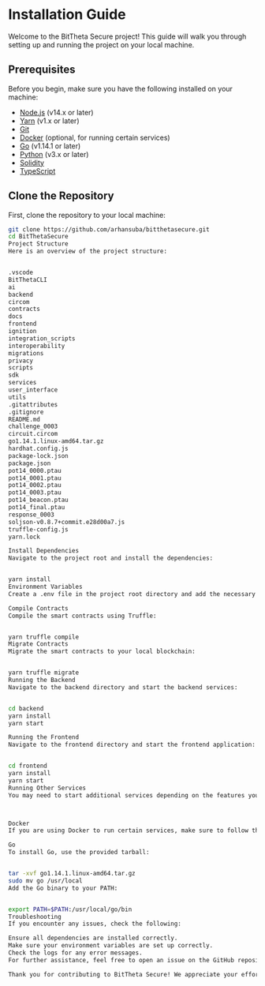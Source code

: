 # Installation Guide

Welcome to the BitTheta Secure project! This guide will walk you through setting up and running the project on your local machine.

## Prerequisites

Before you begin, make sure you have the following installed on your machine:

- [Node.js](https://nodejs.org/) (v14.x or later)
- [Yarn](https://yarnpkg.com/) (v1.x or later)
- [Git](https://git-scm.com/)
- [Docker](https://www.docker.com/get-started) (optional, for running certain services)
- [Go](https://golang.org/dl/) (v1.14.1 or later)
- [Python](https://www.python.org/downloads/) (v3.x or later)
- [Solidity](https://docs.soliditylang.org/en/latest/installing-solidity.html)
- [TypeScript](https://www.typescriptlang.org/download)


## Clone the Repository

First, clone the repository to your local machine:

```bash
git clone https://github.com/arhansuba/bitthetasecure.git
cd BitThetaSecure
Project Structure
Here is an overview of the project structure:


.vscode
BitThetaCLI
ai
backend
circom
contracts
docs
frontend
ignition
integration_scripts
interoperability
migrations
privacy
scripts
sdk
services
user_interface
utils
.gitattributes
.gitignore
README.md
challenge_0003
circuit.circom
go1.14.1.linux-amd64.tar.gz
hardhat.config.js
package-lock.json
package.json
pot14_0000.ptau
pot14_0001.ptau
pot14_0002.ptau
pot14_0003.ptau
pot14_beacon.ptau
pot14_final.ptau
response_0003
soljson-v0.8.7+commit.e28d00a7.js
truffle-config.js
yarn.lock

Install Dependencies
Navigate to the project root and install the dependencies:


yarn install
Environment Variables
Create a .env file in the project root directory and add the necessary environment variables. Refer to the .env.example file for the required variables.

Compile Contracts
Compile the smart contracts using Truffle:


yarn truffle compile
Migrate Contracts
Migrate the smart contracts to your local blockchain:


yarn truffle migrate
Running the Backend
Navigate to the backend directory and start the backend services:


cd backend
yarn install
yarn start

Running the Frontend
Navigate to the frontend directory and start the frontend application:


cd frontend
yarn install
yarn start
Running Other Services
You may need to start additional services depending on the features you want to use. Refer to the individual service directories (services, integration_scripts, privacy, etc.) for specific instructions.



Docker
If you are using Docker to run certain services, make sure to follow the instructions in the respective directories for setting up Docker containers.

Go
To install Go, use the provided tarball:


tar -xvf go1.14.1.linux-amd64.tar.gz
sudo mv go /usr/local
Add the Go binary to your PATH:


export PATH=$PATH:/usr/local/go/bin
Troubleshooting
If you encounter any issues, check the following:

Ensure all dependencies are installed correctly.
Make sure your environment variables are set up correctly.
Check the logs for any error messages.
For further assistance, feel free to open an issue on the GitHub repository.

Thank you for contributing to BitTheta Secure! We appreciate your efforts to make this project better.


